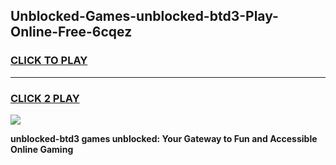 
## Unblocked-Games-unblocked-btd3-Play-Online-Free-6cqez
<h3>
<a href="https://premium76.site?title=unblocked-btd3&ref=26A">CLICK TO PLAY</a></h3>
<hr>

<h3>
<a href="https://premium76.site?title=unblocked-btd3&ref=26A">CLICK 2 PLAY</a>
  
</h3>

<a href="https://premium76.site?title=unblocked-btd3&ref=26A"><img src="https://clearcache.store/games.png"></a>


**unblocked-btd3 games unblocked: Your Gateway to Fun and Accessible Online Gaming**
